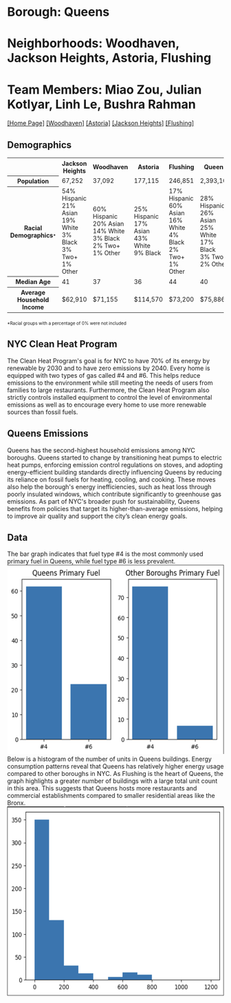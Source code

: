 # Borough: Queens
# Neighborhoods: Woodhaven, Jackson Heights, Astoria, Flushing
# Team Members: Miao Zou, Julian Kotlyar, Linh Le, Bushra Rahman
<a href='https://bushrarahman.github.io/Queens_HC11/'> [Home Page]</a> <a href='https://bushrarahman.github.io/Queens_HC11/Woodhaven.html'> [Woodhaven]</a> <a href='https://bushrarahman.github.io/Queens_HC11/astoria.html'> [Astoria]</a> <a href='https://bushrarahman.github.io/Queens_HC11/Jackson_Heights.html'> [Jackson Heights]</a> <a href='https://bushrarahman.github.io/Queens_HC11/flushing.html'> [Flushing]</a> <br>

<H2>Demographics</H2>
<table width="100%">
  <tr>
    <th width="20%"></th>
    <th width="16%">Jackson Heights</th>
    <th width="16%">Woodhaven</th>
    <th width="16%">Astoria</th>
    <th width="16%">Flushing</th>
    <th width="16%">Queens</th>
  </tr>
  <tr>
    <th>Population</th>
    <td>67,252</td>
    <td>37,092</td>
    <td>177,115</td>
    <td>246,851</td>
    <td>2,393,104</td>
  </tr>
  <tr>
    <th>Racial Demographics<span style="font-size:10px;">*</span></th>
    <td>54% Hispanic<br>21% Asian<br>19% White<br>3% Black<br>3% Two+<br>1% Other</td>
    <td>60% Hispanic<br>20% Asian<br>14% White<br>3% Black<br>2% Two+<br>1% Other</td>
    <td>25% Hispanic<br>17% Asian<br>43% White<br>9% Black</td>
    <td>17% Hispanic<br>60% Asian<br>16% White<br>4% Black<br>2% Two+<br>1% Other</td>
    <td>28% Hispanic<br>26% Asian<br>25% White<br>17% Black<br>3% Two+<br>2% Other</td>
  </tr>
  <tr>
    <th>Median Age</th>
    <td>41</td>
    <td>37</td>
    <td>36</td>
    <td>44</td>
    <td>40</td>
  </tr>
  <tr>
    <th>Average Household Income</th>
    <td>$62,910</td>
    <td>$71,155</td>
    <td>$114,570</td>
    <td>$73,200</td>
    <td>$75,886</td>
  </tr>
</table>
<span style="font-size:10px;">*Racial groups with a percentage of 0% were not included</span>
<H2>NYC Clean Heat Program</H2>
The Clean Heat Program's goal is for NYC to have 70% of its energy by renewable by 2030 and to have zero emissions by 2040. Every home is equipped with two types of gas called #4 and #6. This helps reduce emissions to the environment while still meeting the needs of users from families to large restaurants. Furthermore, the Clean Heat Program also strictly controls installed equipment to control the level of environmental emissions as well as to encourage every home to use more renewable sources than fossil fuels.
<H2>Queens Emissions</H2>
Queens has the second-highest household emissions among NYC boroughs. Queens started to change by transitioning heat pumps to electric heat pumps, enforcing emission control regulations on stoves, and adopting energy-efficient building standards directly influencing Queens by reducing its reliance on fossil fuels for heating, cooling, and cooking. These moves also help the borough's energy inefficiencies, such as heat loss through poorly insulated windows, which contribute significantly to greenhouse gas emissions. As part of NYC's broader push for sustainability, Queens benefits from policies that target its higher-than-average emissions, helping to improve air quality and support the city’s clean energy goals.
<H2>Data</H2>
The bar graph indicates that fuel type #4 is the most commonly used primary fuel in Queens, while fuel type #6 is less prevalent.<br>
<img src="Primary Fuel(Queens).png" width = "650" height = "440"><br>
Below is a histogram of the number of units in Queens buildings. Energy consumption patterns reveal that Queens has relatively higher energy usage compared to other boroughs in NYC. As Flushing is the heart of Queens, the graph highlights a greater number of buildings with a large total unit count in this area. This suggests that Queens hosts more restaurants and commercial establishments compared to smaller residential areas like the Bronx.<br>
<img src="Total Units(Queens).png" width="650" height="440"> 


